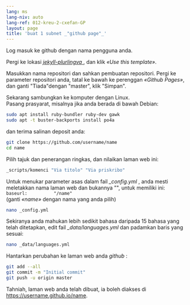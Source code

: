```yaml
---
lang: ms
lang-niv: auto
lang-ref: 012-kreu-2-cxefan-GP
layout: page
title: 'buat 1 subnet _"github page"_'
---
```


Log masuk ke github dengan nama pengguna anda.  

Pergi ke lokasi [ _jekyll-plurlingva_ ](https://github.com/jmichault/jekyll-plurlingva), dan klik _«Use this template»_.

Masukkan nama repositori dan sahkan pembuatan repositori.
Pergi ke parameter repositori anda, tatal ke bawah ke perenggan _«Github Pages»_, dan ganti "Tiada"dengan "master", klik "Simpan".

Sekarang sambungkan ke komputer dengan Linux.  
Pasang prasyarat, misalnya jika anda berada di bawah Debian:
```bash
sudo apt install ruby-bundler ruby-dev gawk
sudo apt -t buster-backports install po4a
```

dan terima salinan deposit anda:
```bash
git clone https://github.com/username/name
cd name
```

Pilih tajuk dan penerangan ringkas, dan nilaikan laman web ini:
```bash
_scripts/komenci "Via titolo" "Via priskribo"
```

Untuk menukar parameter asas dalam fail _\_config.yml_ , anda mesti meletakkan nama laman web dan bukannya "", untuk memiliki ini:  
    `baseurl:          "/name"`  
    (ganti _«name»_ dengan nama yang anda pilih)
```bash
nano _config.yml
```

Sekiranya anda mahukan lebih sedikit bahasa daripada 15 bahasa yang telah ditetapkan, edit fail _\_data/languages.yml_ dan padamkan baris yang sesuai:
```bash
nano _data/languages.yml
```

Hantarkan perubahan ke laman web anda _github_ :
```bash
git add --all
git commit -m "Initial commit"
git push -u origin master
```

Tahniah, laman web anda telah dibuat, ia boleh diakses di https://username.github.io/name.

